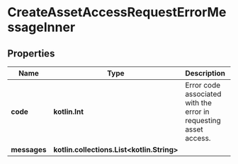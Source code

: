 
# CreateAssetAccessRequestErrorMessageInner

## Properties
| Name | Type | Description | Notes |
| ------------ | ------------- | ------------- | ------------- |
| **code** | **kotlin.Int** | Error code associated with the error in requesting asset access. |  [optional] |
| **messages** | **kotlin.collections.List&lt;kotlin.String&gt;** |  |  [optional] |



